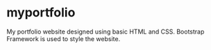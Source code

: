 # myportfolio
My portfolio website designed using basic HTML and CSS. Bootstrap Framework is used to style the website.
